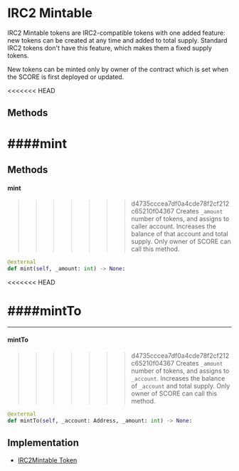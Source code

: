 # IRC2 Mintable
IRC2 Mintable tokens are IRC2-compatible tokens with one added feature: new tokens can be created at any time and added to total supply. Standard IRC2 tokens don't have this feature, which makes them a fixed supply tokens.

New tokens can be minted only by owner of the contract which is set when the SCORE is first deployed or updated.

<<<<<<< HEAD

## Methods

####mint
=======
## Methods

#### mint
>>>>>>> d4735cccea7df0a4cde78f2cf212c65210f04367
Creates `_amount` number of tokens, and assigns to caller account. Increases the balance of that account and total supply. Only owner of SCORE can call this method.
```Python
@external
def mint(self, _amount: int) -> None:
```
<<<<<<< HEAD

####mintTo 
=======
---

#### mintTo 
>>>>>>> d4735cccea7df0a4cde78f2cf212c65210f04367
Creates `_amount` number of tokens, and assigns to `_account`. Increases the balance of `_account` and total supply. Only owner of SCORE can call this method.

```Python
@external
def mintTo(self, _account: Address, _amount: int) -> None:
```

## Implementation
* [IRC2Mintable Token](https://github.com/OpenDevICON/odi-contracts/blob/test-fixed/ODIContracts/tokens/IRC2mintable.py "IRC2Mintable")